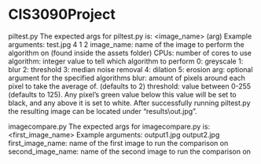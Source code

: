 CIS3090Project
==============

piltest.py
The expected args for piltest.py is: <image_name> <CPUs> <algorithm> (arg)
Example arguments: test.jpg 4 1 2
image_name: name of the image to perform the algorithm on (found inside the assets folder)
CPUs: number of cores to use
algorithm: integer value to tell which algorithm to perform
    0: greyscale
    1: blur
    2: threshold
    3: median noise removal
    4: dilation
    5: erosion
arg: optional argument for the specified algorithms
    blur: amount of pixels around each pixel to take the average of. (defaults to 2)
    threshold: value between 0-255 (defaults to 125). Any pixel’s green value below this value will be set to black, and any above it is set to white.
After successfully running piltest.py the resulting image can be located under “results\out.jpg”.

imagecompare.py
The expected args for imagecompare.py is: <first_image_name> <second _image_name>
Example arguments: output1.jpg output2.jpg
first_image_name: name of the first image to run the comparison on
second_image_name: name of the second image to run the comparison on
